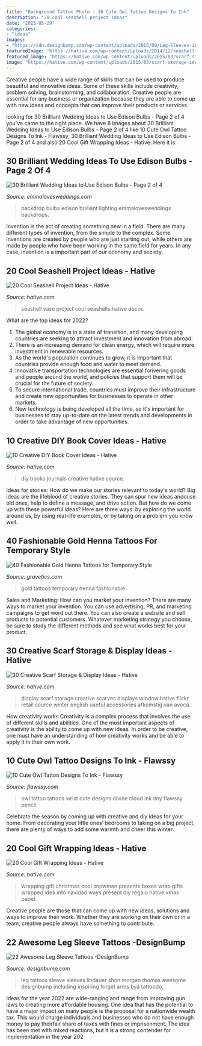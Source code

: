 ```yaml
---
title: "Background Tattoo Photo : 10 Cute Owl Tattoo Designs To Ink"
description: "20 cool seashell project ideas"
date: "2023-05-29"
categories:
- "ideas"
images:
- "https://cdn.designbump.com/wp-content/uploads/2015/09/Leg-Sleeves-including-work-by-Shon-Lindauer-and-Thomas-Morgan.jpg"
featuredImage: "https://hative.com/wp-content/uploads/2014/12/seashell-project-ideas/7-seashell-vase.jpg"
featured_image: "https://hative.com/wp-content/uploads/2015/03/scarf-storage-ideas/28-creative-scarf-storage-and-display-ideas.jpg"
image: "https://hative.com/wp-content/uploads/2015/03/scarf-storage-ideas/28-creative-scarf-storage-and-display-ideas.jpg"
---
```



Creative people have a wide range of skills that can be used to produce beautiful and innovative ideas. Some of these skills include creativity, problem solving, brainstorming, and collaboration. Creative people are essential for any business or organization because they are able to come up with new ideas and concepts that can improve their products or services.

	

		
looking for 30 Brilliant Wedding Ideas to Use Edison Bulbs - Page 2 of 4 you've came to the right place. We have 8 Images about 30 Brilliant Wedding Ideas to Use Edison Bulbs - Page 2 of 4 like 10 Cute Owl Tattoo Designs To Ink - Flawssy, 30 Brilliant Wedding Ideas to Use Edison Bulbs - Page 2 of 4 and also 20 Cool Gift Wrapping Ideas - Hative. Here it is:
		
    
## 30 Brilliant Wedding Ideas To Use Edison Bulbs - Page 2 Of 4

<img loading=lazy src="https://emmalovesweddings.com/wp-content/uploads/2017/10/great-lighting-wedding-backdrop-ideas.jpg" onerror="this.onerror=null;this.src='https://tse2.mm.bing.net/th?id=OIP.6nrK-yb1YChJN3wHAzDg4AHaLH&amp;pid=15.1';" alt="30 Brilliant Wedding Ideas to Use Edison Bulbs - Page 2 of 4">

_Source: emmalovesweddings.com_

>backdrop bulbs edison brilliant lighting emmalovesweddings backdrops. 

	

Invention is the act of creating something new in a field. There are many different types of invention, from the simple to the complex. Some inventions are created by people who are just starting out, while others are made by people who have been working in the same field for years. In any case, invention is a important part of our economy and society.

    
## 20 Cool Seashell Project Ideas - Hative

<img loading=lazy src="https://hative.com/wp-content/uploads/2014/12/seashell-project-ideas/7-seashell-vase.jpg" onerror="this.onerror=null;this.src='https://tse3.mm.bing.net/th?id=OIP.aPfXizY4yijZISR7BdlsEAHaJ4&amp;pid=15.1';" alt="20 Cool Seashell Project Ideas - Hative">

_Source: hative.com_

>seashell vase project cool seashells hative decor. 

	

What are the top ideas for 2022?
1. The global economy is in a state of transition, and many developing countries are seeking to attract investment and innovation from abroad.
2. There is an increasing demand for clean energy, which will require more investment in renewable resources.
3. As the world's population continues to grow, it is important that countries provide enough food and water to meet demand.
4. Innovative transportation technologies are essential forivering goods and people around the world, and policies that support them will be crucial for the future of society.
5. To secure international trade, countries must improve their infrastructure and create new opportunities for businesses to operate in other markets.
6. New technology is being developed all the time, so it's important for businesses to stay up-to-date on the latest trends and developments in order to take advantage of new opportunities.

    
## 10 Creative DIY Book Cover Ideas - Hative

<img loading=lazy src="https://hative.com/wp-content/uploads/2014/09/diy-book-cover-ideas/4-old-books-make-great-journals.jpg" onerror="this.onerror=null;this.src='https://tse3.mm.bing.net/th?id=OIP.eWOE_esJZnOiewwDMmULugHaJ4&amp;pid=15.1';" alt="10 Creative DIY Book Cover Ideas - Hative">

_Source: hative.com_

>diy books journals creative hative source. 

	

Ideas for stories: How do we make our stories relevant to today's world?
Big ideas are the lifeblood of creative stories. They can spur new ideas andouse old ones, help to define a message, and drive action. But how do we come up with these powerful ideas? Here are three ways: by exploring the world around us, by using real-life examples, or by taking on a problem you know well.

    
## 40 Fashionable Gold Henna Tattoos For Temporary Style

<img loading=lazy src="https://www.gravetics.com/wp-content/uploads/2017/05/Boho-Chic-GOLD-Tattoos-Gold-Metallic-Tattoos.jpg" onerror="this.onerror=null;this.src='https://tse1.mm.bing.net/th?id=OIP.qwzvPXs_e5bzKbvZ5RUCqAHaJ4&amp;pid=15.1';" alt="40 Fashionable Gold Henna Tattoos for Temporary Style">

_Source: gravetics.com_

>gold tattoos temporary henna fashionable. 

	

Sales and Marketing: How can you market your invention?
There are many ways to market your invention. You can use advertising, PR, and marketing campaigns to get word out there. You can also create a website and sell products to potential customers. Whatever marketing strategy you choose, be sure to study the different methods and see what works best for your product.

    
## 30 Creative Scarf Storage &amp; Display Ideas - Hative

<img loading=lazy src="https://hative.com/wp-content/uploads/2015/03/scarf-storage-ideas/28-creative-scarf-storage-and-display-ideas.jpg" onerror="this.onerror=null;this.src='https://tse1.mm.bing.net/th?id=OIP.tHcBPHAZqT_1oE7QXYolywHaJ4&amp;pid=15.1';" alt="30 Creative Scarf Storage &amp; Display Ideas - Hative">

_Source: hative.com_

>display scarf storage creative scarves displays window hative flickr retail source winter english useful accessories afkomstig van avoca. 

	

How creativity works
Creativity is a complex process that involves the use of different skills and abilities. One of the most important aspects of creativity is the ability to come up with new ideas. In order to be creative, one must have an understanding of how creativity works and be able to apply it in their own work.

    
## 10 Cute Owl Tattoo Designs To Ink - Flawssy

<img loading=lazy src="http://flawssy.com/wp-content/uploads/2016/06/Small-Owl-Wrist-Tattoo.jpg" onerror="this.onerror=null;this.src='https://tse3.mm.bing.net/th?id=OIP.Wwm7HpvlZIsTaDMmCyFrTQHaMZ&amp;pid=15.1';" alt="10 Cute Owl Tattoo Designs To Ink - Flawssy">

_Source: flawssy.com_

>owl tattoo tattoos wrist cute designs divine cloud ink tiny flawssy pencil. 

	

Celebrate the season by coming up with creative and diy ideas for your home. From decorating your little ones’ bedrooms to taking on a big project, there are plenty of ways to add some warmth and cheer this winter.

    
## 20 Cool Gift Wrapping Ideas - Hative

<img loading=lazy src="https://hative.com/wp-content/uploads/2014/10/gift-wrapping-ideas/7-cool-gift-wrapping-ideas.jpg" onerror="this.onerror=null;this.src='https://tse2.mm.bing.net/th?id=OIP.FCGR5qcVwaA-UGUQzGBzGgHaM2&amp;pid=15.1';" alt="20 Cool Gift Wrapping Ideas - Hative">

_Source: hative.com_

>wrapping gift christmas cool snowman presents boxes wrap gifts wrapped idea into navidad ways present diy regalo hative xmas papel. 

	

Creative people are those that can come up with new ideas, solutions and ways to improve their work. Whether they are working on their own or in a team, creative people always have something to contribute.

    
## 22 Awesome Leg Sleeve Tattoos -DesignBump

<img loading=lazy src="https://cdn.designbump.com/wp-content/uploads/2015/09/Leg-Sleeves-including-work-by-Shon-Lindauer-and-Thomas-Morgan.jpg" onerror="this.onerror=null;this.src='https://tse2.mm.bing.net/th?id=OIP.XBHRWweXZdxBkfoFzUTSNgHaLH&amp;pid=15.1';" alt="22 Awesome Leg Sleeve Tattoos -DesignBump">

_Source: designbump.com_

>leg tattoos sleeve sleeves lindauer shon morgan thomas awesome designbump including inspiring forget arms byâ tattoodo. 

	

Ideas for the year 2022 are wide-ranging and range from improving gun laws to creating more affordable housing. One idea that has the potential to have a major impact on many people is the proposal for a nationwide wealth tax. This would charge individuals and businesses who do not have enough money to pay theirfair share of taxes with fines or imprisonment. The idea has been met with mixed reactions, but it is a strong contender for implementation in the year 202
